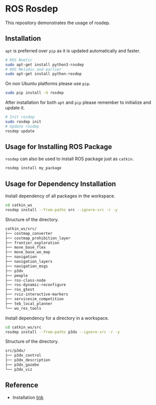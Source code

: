 # ROS Rosdep

This repository demonstrates the usage of rosdep.

## Installation

`apt` is preferred over `pip` as it is updated automatically and faster.  
```bash
# ROS Noetic
sudo apt-get install python3-rosdep
# ROS Melodic and earlier
sudo apt-get install python-rosdep
```

On non Ubuntu platforms please use `pip`.
```bash
sudo pip install -U rosdep
```

After installation for both `apt` and `pip` please remember to initialize and update it.  
```bash
# Init rosdep
sudo rosdep init
# Update rosdep
rosdep update
```

## Usage for Installing ROS Package

`rosdep` can also be used to install ROS package just as `catkin`.  
```bash
rosdep install my_package
```

## Usage for Dependency Installation

Install dependency of all packages in the workspace.  
```bash
cd catkin_ws
rosdep install --from-paths src --ignore-src -r -y
```

Structure of the directory.  
```bash
catkin_ws/src/
├── costmap_converter
├── costmap_prohibition_layer
├── frontier_exploration
├── move_base_flex
├── move_base_wo_map
├── navigation
├── navigation_layers
├── navigation_msgs
├── p3dx
├── people
├── ros-class-node
├── ros-dynamic-reconfigure
├── ros_gtest
├── rviz-interactive-markers
├── servicesim_competition
├── teb_local_planner
└── wu_ros_tools
```

Install dependency for a directory in a workspace.  
```bash
cd catkin_ws/src
rosdep install --from-paths p3dx --ignore-src -r -y
```

Structure of the directory.  
```bash
src/p3dx/
├── p3dx_control
├── p3dx_description
├── p3dx_gazebo
└── p3dx_viz
```

## Reference

- Installation [link](http://wiki.ros.org/rosdep)